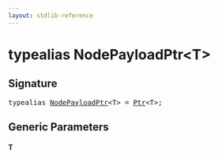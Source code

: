 ```yaml
---
layout: stdlib-reference
---
```


# typealias NodePayloadPtr\<T\>

## Signature

<pre>
<span class='code_keyword'>typealias</span> <a href="nodepayloadptr-04b" class="code_type">NodePayloadPtr</a>&lt;T&gt; = <a href="../types/ptr-0/index" class="code_type">Ptr</a>&lt;T&gt;;
</pre>

## Generic Parameters

####  <a id="typeparam-T"></a>T

